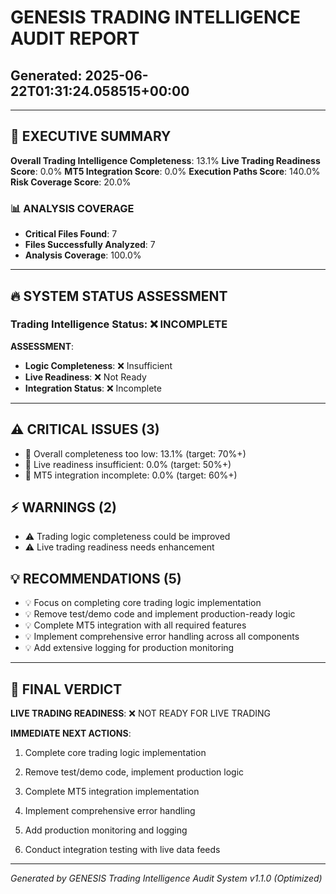 # GENESIS TRADING INTELLIGENCE AUDIT REPORT
## Generated: 2025-06-22T01:31:24.058515+00:00

---

## 🎯 EXECUTIVE SUMMARY

**Overall Trading Intelligence Completeness**: 13.1%
**Live Trading Readiness Score**: 0.0%
**MT5 Integration Score**: 0.0%
**Execution Paths Score**: 140.0%
**Risk Coverage Score**: 20.0%

### 📊 ANALYSIS COVERAGE
- **Critical Files Found**: 7
- **Files Successfully Analyzed**: 7
- **Analysis Coverage**: 100.0%

---

## 🔥 SYSTEM STATUS ASSESSMENT


### Trading Intelligence Status: ❌ INCOMPLETE

**ASSESSMENT**: 
- **Logic Completeness**: ❌ Insufficient
- **Live Readiness**: ❌ Not Ready
- **Integration Status**: ❌ Incomplete

---

## ⚠️ CRITICAL ISSUES (3)
- 🚨 Overall completeness too low: 13.1% (target: 70%+)
- 🚨 Live readiness insufficient: 0.0% (target: 50%+)
- 🚨 MT5 integration incomplete: 0.0% (target: 60%+)

## ⚡ WARNINGS (2)
- ⚠️ Trading logic completeness could be improved
- ⚠️ Live trading readiness needs enhancement

## 💡 RECOMMENDATIONS (5)
- 💡 Focus on completing core trading logic implementation
- 💡 Remove test/demo code and implement production-ready logic
- 💡 Complete MT5 integration with all required features
- 💡 Implement comprehensive error handling across all components
- 💡 Add extensive logging for production monitoring

---

## 🎯 FINAL VERDICT

**LIVE TRADING READINESS**: ❌ NOT READY FOR LIVE TRADING

**IMMEDIATE NEXT ACTIONS**:
1. Complete core trading logic implementation
2. Remove test/demo code, implement production logic
3. Complete MT5 integration implementation

4. Implement comprehensive error handling
5. Add production monitoring and logging
6. Conduct integration testing with live data feeds

---
*Generated by GENESIS Trading Intelligence Audit System v1.1.0 (Optimized)*
